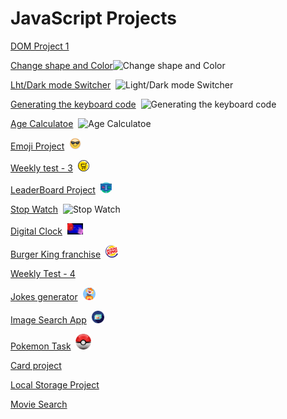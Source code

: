 # JavaScript Projects
<!-- []() &nbsp;<img style="height: 15px; width: 25px;" src="" alt=""> -->

[DOM Project 1](https://rishavy.github.io/DOM_project_1/)

[Change shape and Color](https://rishavy.github.io/JavaScript-Projects/Change%20shape%20and%20Color/index.html)<img style="height: 13px; width: 30px;" src="https://excelkid.com/wp-content/uploads/2020/09/Change-Shape-Color-based-on-a-cell-value.png" alt="Change shape and Color">

[Lht/Dark mode Switcher](https://rishavy.github.io/JavaScript-Projects/Dark%20Mode/index.html?authuser=1) &nbsp;<img style="height: 18px; width: 18px;" src="https://nickjohn.gallerycdn.vsassets.io/extensions/nickjohn/autothemeswitcherforwin10darkmode/0.8/1625713621041/Microsoft.VisualStudio.Services.Icons.Default" alt="Light/Dark mode Switcher">

[Generating the keyboard code](https://rishavy.github.io/JavaScript-Projects/Generating%20the%20keyboard%20code/index.html) &nbsp;<img style="height: 15px; width: 25px;" src="https://static.vecteezy.com/system/resources/previews/031/734/606/large_2x/computer-keyboard-with-numbers-and-letters-3d-rendering-toned-image-coding-programming-developing-typing-script-source-languages-symbols-project-data-showing-in-screen-close-up-ai-generated-free-photo.jpg" alt="Generating the keyboard code">

[Age Calculatoe](https://rishavy.github.io/JavaScript-Projects/AGE%20CALCULATOR/index.html) &nbsp;<img style="height: 15px; width: 15px;" src="https://image.winudf.com/v2/image1/Y29tLnNhcHBhcnJheS5hZ2VjYWxjdWxhdG9yX2ljb25fMTU1MzM4NjI1N18wNDk/icon.png?w=184&fakeurl=1" alt="Age Calculatoe">

[Emoji Project](https://rishavy.github.io/JavaScript-Projects/Emoji%20Project/index.html) &nbsp;<img style="height: 19px; width: 19px;" src="https://github.com/rishavy/JavaScript-Projects/blob/main/Weekly%20test%20-%203/images/1.png?raw=true" alt="Emoji Project">

[Weekly test - 3](https://rishavy.github.io/JavaScript-Projects/Weekly%20test%20-%203/index.html) &nbsp;<img style="height: 18px; width: 18px;" src="https://github.com/rishavy/JavaScript-Projects/blob/main/Weekly%20test%20-%203/images/cart.png?raw=true" alt="Weekly test - 3">

[LeaderBoard Project](https://rishavy.github.io/JavaScript-Projects/LeaderBoard%20Project/index.html) &nbsp;<img style="height: 18px; width: 18px;" src="https://github.com/rishavy/JavaScript-Projects/blob/main/LeaderBoard%20Project/assest/icon.png?raw=true" alt="LeaderBoard Project">

[Stop Watch](https://rishavy.github.io/JavaScript-Projects/Stop%20Watch/index.html) &nbsp;<img style="height: 20px; width: 20px;" src="https://cdn.iconscout.com/icon/premium/png-256-thumb/stopwatch-3701359-3089846.png?f=webp" alt="Stop Watch">

[Digital Clock](https://rishavy.github.io/JavaScript-Projects/Digital%20Clock/index.html) &nbsp;<img style="height: 18px; width: 25px;" src="https://github.com/rishavy/JavaScript-Projects/blob/main/Digital%20Clock/clock.PNG?raw=true" alt="Digital Clock">

[Burger King franchise](https://rishavy.github.io/JavaScript-Projects/Burger%20King%20franchise/index.html) &nbsp;<img style="height: 20px; width: 20px;" src="https://github.com/rishavy/JavaScript-Projects/blob/main/Burger%20King%20franchise/assets/icon.png?raw=true" alt="Burger King franchise">

[Weekly Test - 4](https://rishavy.github.io/JavaScript-Projects/Weekly%20Test%20-%204/index.html)

[Jokes generator](https://rishavy.github.io/JavaScript-Projects/Jokes%20generator/index.html) &nbsp;<img style="height: 20px; width: 20px;" src="https://github.com/rishavy/JavaScript-Projects/blob/main/Jokes%20generator/jokewebicon.png?raw=true" alt="Jokes generator">


[Image Search App](https://rishavy.github.io/JavaScript-Projects/Image%20Search%20App/index.html) &nbsp;<img style="height: 20px; width: 20px;" src="https://github.com/rishavy/JavaScript-Projects/blob/main/Image%20Search%20App/img%20icon.png?raw=true" alt="Image Search App">

[Pokemon Task](https://rishavy.github.io/GeeksterPok/) &nbsp;<img style="height: 25px; width: 25px;" src="https://github.com/rishavy/GeeksterPok/blob/main/assest/png-clipart-pokeball-pokeball.png?raw=true" alt="GeeksterPok">

[Card project](https://rishavy.github.io/JavaScript-Projects/Card%20Project/index.html)

[Local Storage Project](https://rishavy.github.io/JavaScript-Projects/Local%20Storage%20Project/index.html)

[Movie Search](https://rishavy.github.io/JavaScript-Projects/Movie%20Search/index.html?authuser=1)

